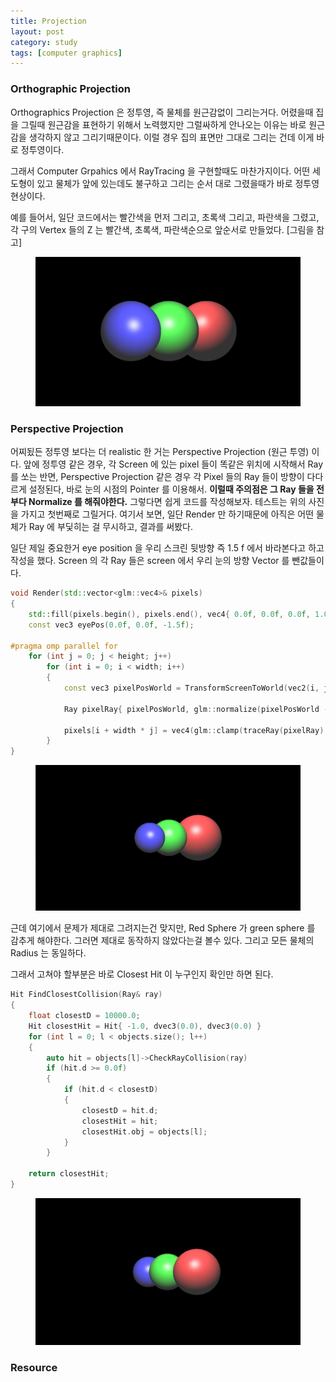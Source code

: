 ```yaml
---
title: Projection
layout: post
category: study
tags: [computer graphics]
---
```


### Orthographic Projection

Orthographics Projection 은 정투영, 즉 물체를 원근감없이 그리는거다. 어렸을때 집을 그릴때 원근감을 표현하기 위해서 노력했지만 그럴싸하게 안나오는 이유는 바로 원근감을 생각하지 않고 그리기때문이다. 이럴 경우 집의 표면만 그대로 그리는 건데 이게 바로 정투영이다.

그래서 Computer Grpahics 에서 RayTracing 을 구현할때도 마찬가지이다. 어떤 세도형이 있고 물체가 앞에 있는데도 불구하고 그리는 순서 대로 그렸을때가 바로 정투영 현상이다.

예를 들어서, 일단 코드에서는 빨간색을 먼저 그리고, 초록색 그리고, 파란색을 그렸고, 각 구의 Vertex 들의 Z 는 빨간색, 초록색, 파란색순으로 앞순서로 만들었다. [그림을 참고]

<figure>
  <img src = "../../../assets/img/photo/4-27-2023/three_sphere.JPG">
</figure>

### Perspective Projection

어찌됬든 정투영 보다는 더 realistic 한 거는 Perspective Projection (원근 투영) 이다. 앞에 정투영 같은 경우, 각 Screen 에 있는 pixel 들이 똑같은 위치에 시작해서 Ray 를 쏘는 반면, Perspective Projection 같은 경우 각 Pixel 들의 Ray 들이 방향이 다다르게 설정된다, 바로 눈의 시점의 Pointer 를 이용해서. **이럴때 주의점은 그 Ray 들을 전부다 Normalize 를 해줘야한다.** 그렇다면 쉽게 코드를 작성해보자. 테스트는 위의 사진을 가지고 첫번째로 그릴거다. 여기서 보면, 일단 Render 만 하기때문에 아직은 어떤 물체가 Ray 에 부딫히는 걸 무시하고, 결과를 써봤다.

일단 제일 중요한거 eye position 을 우리 스크린 뒷방향 즉 1.5 f 에서 바라본다고 하고 작성을 했다. Screen 의 각 Ray 들은 screen 에서 우리 눈의 방향 Vector 를 뺀값들이다.

```c++
void Render(std::vector<glm::vec4>& pixels)
{
	std::fill(pixels.begin(), pixels.end(), vec4{ 0.0f, 0.0f, 0.0f, 1.0f })
	const vec3 eyePos(0.0f, 0.0f, -1.5f);

#pragma omp parallel for
	for (int j = 0; j < height; j++)
	    for (int i = 0; i < width; i++)
		{
			const vec3 pixelPosWorld = TransformScreenToWorld(vec2(i, j));

			Ray pixelRay{ pixelPosWorld, glm::normalize(pixelPosWorld - eyePos)};

			pixels[i + width * j] = vec4(glm::clamp(traceRay(pixelRay), 0.0f, 1.0f), 1.0f);
		}
}
```

<figure>
  <img src = "../../../assets/img/photo/4-27-2023/three_sphere_2.JPG">
</figure>

근데 여기에서 문제가 제대로 그려지는건 맞지만, Red Sphere 가 green sphere 를 감추게 해야한다. 그러면 제대로 동작하지 않았다는걸 볼수 있다. 그리고 모든 물체의 Radius 는 동일하다.

그래서 고쳐야 할부분은 바로 Closest Hit 이 누구인지 확인만 하면 된다.

```c++
Hit FindClosestCollision(Ray& ray)
{
	float closestD = 10000.0;
	Hit closestHit = Hit{ -1.0, dvec3(0.0), dvec3(0.0) }
	for (int l = 0; l < objects.size(); l++)
	{
		auto hit = objects[l]->CheckRayCollision(ray)
		if (hit.d >= 0.0f)
		{
			if (hit.d < closestD)
			{
				closestD = hit.d;
				closestHit = hit;
				closestHit.obj = objects[l];
			}
		}
	
	return closestHit;
}
```

<figure>
  <img src = "../../../assets/img/photo/4-27-2023/three_sphere_3.JPG">
</figure>


### Resource

